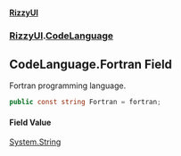 #### [RizzyUI](index 'index')
### [RizzyUI](RizzyUI 'RizzyUI').[CodeLanguage](RizzyUI.CodeLanguage 'RizzyUI.CodeLanguage')

## CodeLanguage.Fortran Field

Fortran programming language.

```csharp
public const string Fortran = fortran;
```

#### Field Value
[System.String](https://docs.microsoft.com/en-us/dotnet/api/System.String 'System.String')